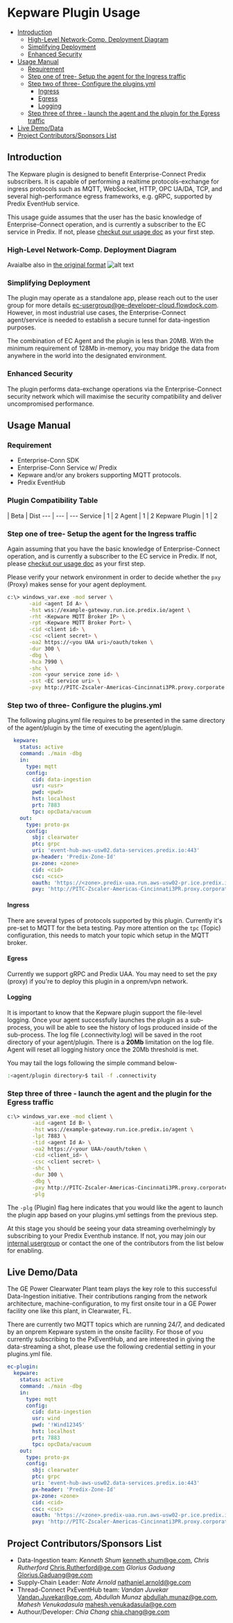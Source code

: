 # Kepware Plugin Usage

* [Introduction](#introduction) 
  * [High-Level Network-Comp. Deployment Diagram](#high-level-network-comp-deployment-diagram)
  * [Simplifying Deployment](#simplifying-deployment)
  * [Enhanced Security](#enhanced-security)
* [Usage Manual](#usage-manual)
  * [Requirement](#requirement)
  * [Step one of tree- Setup the agent for the Ingress traffic](#step-one-of-tree--setup-the-agent-for-the-ingress-traffic)
  * [Step two of three- Configure the plugins.yml](#step-two-of-three--configure-the-pluginsyml)
    * [Ingress](#ingress)
    * [Egress](#egress)
    * [Logging](#logging)
  * [Step three of three - launch the agent and the plugin for the Egress traffic](#step-three-of-three---launch-the-agent-and-the-plugin-for-the-egress-traffic)
* [Live Demo/Data](#live-demodata)
* [Project Contributors/Sponsors List](#project-contributorssponsors-list)

## Introduction
The Kepware plugin is designed to benefit Enterprise-Connect Predix subscribers. It is capable of performing a realtime protocols-exchange for ingress protocols such as MQTT, WebSocket, HTTP, OPC UA/DA, TCP, and several high-performance egress frameworks, e.g. gRPC, supported by Predix EventHub service.

This usage guide assumes that the user has the basic knowledge of Enterprise-Connect operation, and is currently a subscriber to the EC service in Predix. If not, please [checkut our usage doc](https://github.com/Enterprise-connect/ec-misc-docs) as your first step.

### High-Level Network-Comp. Deployment Diagram
Avaialbe also in [the original format](https://www.lucidchart.com/invitations/accept/38742699-09fe-4f68-ada9-dbb82fa1efd0)
![alt text](https://github.build.ge.com/Enterprise-Connect/ec-sdk/blob/beta/plugins/kepware/KepwareCBPlugin.png)

### Simplifying Deployment
The plugin may operate as a standalone app, please reach out to the user group for more details ec-usergroup@ge-developer-cloud.flowdock.com. However, in most industrial use cases, the Enterprise-Connect agent/service is needed to establish a secure tunnel for data-ingestion purposes.

The combination of EC Agent and the plugin is less than 20MB. With the minimum requirement of 128Mb in-memory, you may bridge the data from anywhere in the world into the designated environment.

### Enhanced Security
The plugin performs data-exchange operations via the Enterprise-Connect security network which will maximise the security compatibility and deliver uncompromised performance.

## Usage Manual
### Requirement
 - Enterprise-Conn SDK
 - Enterprise-Conn Service w/ Predix
 - Kepware and/or any brokers supporting MQTT protocols.
 - Predix EventHub
### Plugin Compatibility Table

 | Beta | Dist
--- | --- | --- 
Service | 1 | 2
Agent | 1 | 2
Kepware Plugin | 1 | 2

### Step one of tree- Setup the agent for the Ingress traffic
Again assuming that you have the basic knowledge of Enterprise-Connect operation, and is currently a subscriber to the EC service in Predix. If not, please [checkut our usage doc](https://github.com/Enterprise-connect/ec-misc-docs) as your first step.

Please verify your network environment in order to decide whether the ```pxy``` (Proxy) makes sense for your agent deployment.

```bash
c:\> windows_var.exe -mod server \
       -aid <agent Id A> \
       -hst wss://example-gateway.run.ice.predix.io/agent \
       -rht <Kepware MQTT Broker IP> \
       -rpt <Kepware MQTT Broker Port> \
       -cid <client id> \
       -csc <client secret> \
       -oa2 https://<you UAA uri>/oauth/token \
       -dur 300 \
       -dbg \
       -hca 7990 \
       -shc \
       -zon <your service zone id> \
       -sst <EC service uri> \
       -pxy http://PITC-Zscaler-Americas-Cincinnati3PR.proxy.corporate.ge.com:80
```

### Step two of three- Configure the plugins.yml
The following plugins.yml file requires to be presented in the same directory of the agent/plugin by the time of executing the agent/plugin.

```yaml
  kepware:
    status: active
    command: ./main -dbg
    in:
      type: mqtt
      config:
        cid: data-ingestion
        usr: <usr>
        pwd: <pwd>
        hst: localhost
        prt: 7883
        tpc: opcData/vacuum
    out:
      type: proto-px
      config:
        sbj: clearwater
        ptc: grpc
        uri: 'event-hub-aws-usw02.data-services.predix.io:443'
        px-header: 'Predix-Zone-Id'
        px-zone: <zone>
        cid: <cid>
        csc: <csc>
        oauth: 'https://<zone>.predix-uaa.run.aws-usw02-pr.ice.predix.io/oauth/token'
        pxy: 'http://PITC-Zscaler-Americas-Cincinnati3PR.proxy.corporate.ge.com:80'

```

#### Ingress
There are several types of protocols supported by this plugin. Currently it's pre-set to MQTT for the beta testing. Pay more attention on the ```tpc``` (Topic) configuration, this needs to match your topic which setup in the MQTT broker.

#### Egress
Currently we support gRPC and Predix UAA. You may need to set the pxy (proxy) if you're to deploy this plugin in a onprem/vpn network.

#### Logging
It is important to know that the Kepware plugin support the file-level logging. Once your agent successfully launches the plugin as a sub-process, you will be able to see the history of logs produced inside of the sub-process. The log file (.connectivity.log) will be saved in the root directory of your agent/plugin. There is a **20Mb** limitation on the log file. Agent will reset all logging history once the 20Mb threshold is met.

You may tail the logs following the simple command below-
```bash
:<agent/plugin directory>$ tail -f .connectivity
```

### Step three of three - launch the agent and the plugin for the Egress traffic
```bash
c:\> windows_var.exe -mod client \
        -aid <agent Id B> \
        -hst wss://example-gateway.run.ice.predix.io/agent \
        -lpt 7883 \
        -tid <agent Id A> \
        -oa2 https://<your UAA>/oauth/token \
        -cid <client_id> \
        -csc <client secret> \
        -shc \
        -dur 300 \
        -dbg \
        -pxy http://PITC-Zscaler-Americas-Cincinnati3PR.proxy.corporate.ge.com:80 \
        -plg
```
The ```-plg``` (Plugin) flag here indicates that you would like the agent to launch the plugin app based on your plugins.yml settings from the previous step.

At this stage you should be seeing your data streaming overhelmingly by subscribing to your Predix Eventhub instance. If not, you may join our [internal usergroup](https://www.flowdock.com/app/ge-developer-cloud/ec-usergroup) or contact the one of the contributors from the list below for enabling. 

## Live Demo/Data
The GE Power Clearwater Plant team plays the key role to this successful Data-Ingestion initiative. Their contributions ranging from the network architecture, machine-configuration, to my first onsite tour in a GE Power facility one like this plant, in Clearwater, FL.

There are currently two MQTT topics which are running 24/7, and dedicated by an onprem Kepware system in the onsite facility. For those of you currently subscribing to the PxEventHub, and are interested in giving the data-streaming a shot, please use the following credential setting in your plugins.yml file.

```yaml
ec-plugin:
  kepware:
    status: active
    command: ./main -dbg
    in:
      type: mqtt 
      config:
        cid: data-ingestion
        usr: wind
        pwd: '!Wind12345'
        hst: localhost
        prt: 7883
        tpc: opcData/vacuum
    out:
      type: proto-px
      config:
        sbj: clearwater
        ptc: grpc
        uri: 'event-hub-aws-usw02.data-services.predix.io:443'
        px-header: 'Predix-Zone-Id'
        px-zone: <zone>
        cid: <cid>
        csc: <csc>
        oauth: 'https://<zone>.predix-uaa.run.aws-usw02-pr.ice.predix.io/oauth/token'
        pxy: 'http://PITC-Zscaler-Americas-Cincinnati3PR.proxy.corporate.ge.com:80'
```

## Project Contributors/Sponsors List

 - Data-Ingestion team: *Kenneth Shum* <kenneth.shum@ge.com>, *Chris Rutherford* <Chris.Rutherford@ge.com> *Glorius Gaduang* <Glorius.Gaduang@ge.com>
 - Supply-Chain Leader: *Nate Arnold* <nathaniel.arnold@ge.com>
 - Thread-Connect PxEventHub team: *Vandan Juvekar* <Vandan.Juvekar@ge.com>, *Abdullah Munaz* <abdullah.munaz@ge.com>, *Mahesh Venukadasula* <mahesh.venukadasula@ge.com>
 - Authour/Developer: *Chia Chang* <chia.chang@ge.com>


